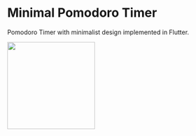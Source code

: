# Minimal Pomodoro Timer

Pomodoro Timer with minimalist design implemented in Flutter.

<a href="https://play.google.com/store/apps/details?id=net.atkei.minimal_pomodoro_timer"><img src="https://play.google.com/intl/en_us/badges/static/images/badges/en_badge_web_generic.png" width="200"></img></a>

